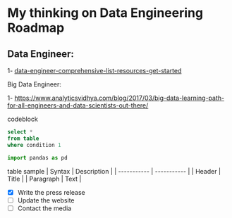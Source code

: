 # My thinking on Data Engineering Roadmap

 ## Data Engineer:


1- [data-engineer-comprehensive-list-resources-get-started](https://www.analyticsvidhya.com/blog/2018/11/data-engineer-comprehensive-list-resources-get-started/)


Big Data Engineer:

1- https://www.analyticsvidhya.com/blog/2017/03/big-data-learning-path-for-all-engineers-and-data-scientists-out-there/


codeblock

```sql
select * 
from table
where condition 1
```

```python
import pandas as pd
```

table sample
| Syntax | Description |
| ----------- | ----------- |
| Header | Title |
| Paragraph | Text |


- [x] Write the press release
- [ ] Update the website
- [ ] Contact the media
